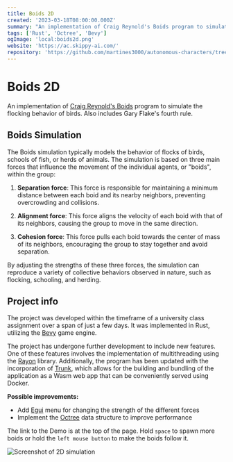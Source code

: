 ```yaml
---
title: Boids 2D
created: '2023-03-18T08:00:00.000Z'
summary: "An implementation of Craig Reynold's Boids program to simulate the flocking behavior of birds. Also includes Gary Flake's fourth rule."
tags: ['Rust', 'Octree', 'Bevy']
ogImage: 'local:boids2d.png'
website: 'https://ac.skippy-ai.com/'
repository: 'https://github.com/martines3000/autonomous-characters/tree/master'
---
```


# Boids 2D

An implementation of [Craig Reynold's Boids](https://www.red3d.com/cwr/boids/) program to simulate the flocking behavior of birds. Also includes Gary Flake's fourth rule.

## Boids Simulation

The Boids simulation typically models the behavior of flocks of birds, schools of fish, or herds of animals. The simulation is based on three main forces that influence the movement of the individual agents, or "boids", within the group:

1. **Separation force**: This force is responsible for maintaining a minimum distance between each boid and its nearby neighbors, preventing overcrowding and collisions.

2. **Alignment force**: This force aligns the velocity of each boid with that of its neighbors, causing the group to move in the same direction.

3. **Cohesion force**: This force pulls each boid towards the center of mass of its neighbors, encouraging the group to stay together and avoid separation.

By adjusting the strengths of these three forces, the simulation can reproduce a variety of collective behaviors observed in nature, such as flocking, schooling, and herding.

## Project info

The project was developed within the timeframe of a university class assignment over a span of just a few days. It was implemented in Rust, utilizing the [Bevy](https://bevyengine.org/) game engine.

The project has undergone further development to include new features. One of these features involves the implementation of multithreading using the [Rayon](https://github.com/rayon-rs/rayon) library. Additionally, the program has been updated with the incorporation of [Trunk](https://trunkrs.dev/), which allows for the building and bundling of the application as a Wasm web app that can be conveniently served using Docker.

**Possible improvements:**

- Add [Egui](https://github.com/emilk/egui) menu for changing the strength of the different forces
- Implement the [Octree](https://en.wikipedia.org/wiki/Octree) data structure to improve performance

The link to the Demo is at the top of the page. Hold `space` to spawn more boids or hold the `left mouse button` to make the boids follow it.

![Screenshot of 2D simulation](/images/boids2d.png)
